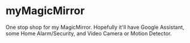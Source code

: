 # myMagicMirror
One stop shop for my MagicMirror. Hopefully it'll have Google Assistant, some Home Alarm/Security, and Video Camera or Motion Detector.
